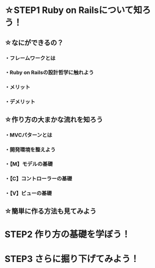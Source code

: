 # ☆STEP**1** Ruby on Railsについて知ろう！ 
## ☆なにができるの？
### ・フレームワークとは
### ・Ruby on Railsの設計哲学に触れよう
### ・メリット
### ・デメリット
## ☆作り方の大まかな流れを知ろう
### ・MVCパターンとは
### ・開発環境を整えよう
### ・【M】モデルの基礎
### ・【C】コントローラーの基礎
### ・【V】ビューの基礎
## ☆簡単に作る方法も見てみよう

# STEP**2** 作り方の基礎を学ぼう！
# STEP**3** さらに掘り下げてみよう！
